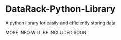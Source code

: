 # DataRack-Python-Library
A python library for easily and efficiently storing data

MORE INFO WILL BE INCLUDED SOON
